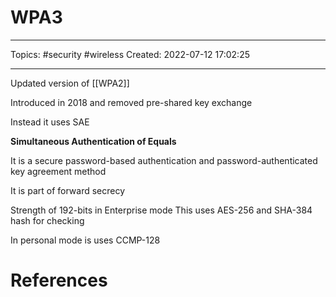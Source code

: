 # WPA3
---
Topics: #security #wireless
Created: 2022-07-12 17:02:25

---

Updated version of [[WPA2]]

Introduced in 2018 and removed pre-shared key exchange

Instead it uses SAE

**Simultaneous Authentication of Equals**

It is a secure password-based authentication and password-authenticated key agreement method

It is part of forward secrecy

Strength of 192-bits in Enterprise mode
This uses AES-256 and SHA-384 hash for checking

In personal mode is uses CCMP-128

# References
